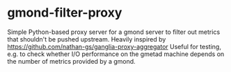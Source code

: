 gmond-filter-proxy
==================

Simple Python-based proxy server for a gmond server to filter out metrics that shouldn't be pushed upstream.
Heavily inspired by https://github.com/nathan-gs/ganglia-proxy-aggregator
Useful for testing, e.g. to check whether I/O performance on the gmetad machine depends on the number of metrics provided by a gmond.
